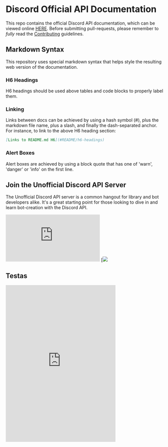 # Discord Official API Documentation

This repo contains the official Discord API documentation, which can be viewed online [HERE](https://discordapp.com/developers/docs/intro). Before submitting pull-requests, please remember to _fully_ read the [Contributing](CONTRIBUTING.md) guidelines.

## Markdown Syntax

This repository uses special markdown syntax that helps style the resulting web version of the documentation.

### H6 Headings
H6 headings should be used above tables and code blocks to properly label them.

### Linking
Links between docs can be achieved by using a hash symbol (#), plus the markdown file name, plus a slash, and finally the dash-separated anchor. For instance, to link to the above H6 heading section:

```md
[Links to README.md H6](#README/h6-headings)
```

### Alert Boxes
Alert boxes are achieved by using a block quote that has one of 'warn', 'danger' or 'info' on the first line.

## Join the Unofficial Discord API Server
The Unofficial Discord API server is a common hangout for library and bot developers alike. It's a great starting point for those looking to dive in and learn bot-creation with the Discord API.

[![](https://canary.discordapp.com/api/guilds/635209285302747136/widget.json)](https://discord.gg/Whj8cFD)
[![](https://streamkit.discordapp.com/overlay/status/635209285302747136?icon=true&online=true&logo=white&text_color=%23ffffff&text_size=14&text_outline_color=%23000000&text_outline_size=0&text_shadow_color=%23000000&text_shadow_size=0&bg_color=%231e2124&bg_opacity=0.95&bg_shadow_color=%23000000&bg_shadow_size=0&invite_code=bQgAwBf&limit_speaking=false&small_avatars=false&hide_names=false&fade_chat=0)

## Testas
<iframe src="https://canary.discordapp.com/widget?id=635209285302747136&theme=dark" width="350" height="500" allowtransparency="true" frameborder="0"></iframe>
